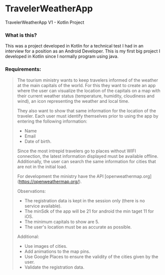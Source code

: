 # TravelerWeatherApp
TravelerWeatherApp V1 - Kotlin Project

### What is this?
This was a project developed in Kotlin for a technical test I had in an interview for a position as an Android Developer. 
This is my first big project I developed in Kotlin since I normally program using java.

### Requirements:

>The tourism ministry wants to keep travelers informed of the weather at the main
>capitals of the world. For this they want to create an app where the user can visualize
>the location of the capitals on a map with their current weather status (temperature,
>humidity, cloudiness and wind), an icon representing the weather and local time.
>
>They also want to show that same information for the location of the traveler. Each
>user must identify themselves prior to using the app by entering the following
>information: 
>* Name
>* Email 
>* Date of birth. 
>
>Since the most intrepid travelers go to places without WIFI connection, the latest information displayed must be available
>offline. Additionally, the user can search the same information for cities that are not in the initial load.
>
>For development the ministry have the API
>[openweathermap.org] (https://openweathermap.org/).
>
>Observations:
>* The registration data is kept in the session only (there is no service available).
>* The minSdk of the app will be 21 for android the min taget 11 for iOS.
>* The minimum capitals to show are 5.
>* The user's location must be as accurate as possible.
>
>Additional:
>* Use images of cities.
>* Add animations to the map pins.
>* Use Google Places to ensure the validity of the cities given by the user.
>* Validate the registration data.
